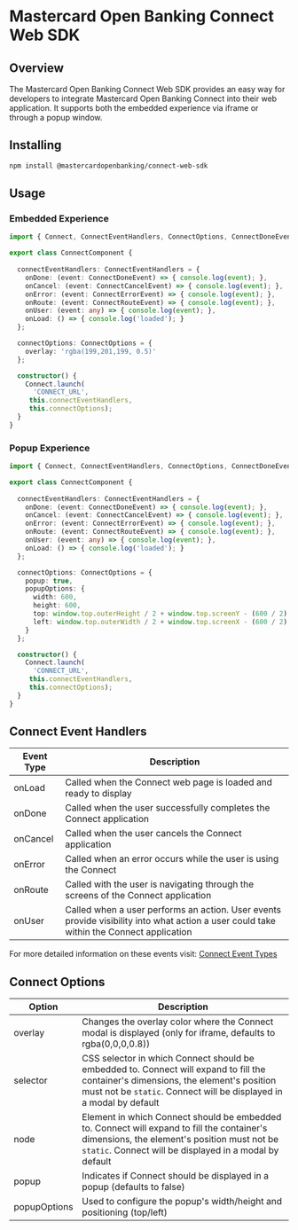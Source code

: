 # Mastercard Open Banking Connect Web SDK

## Overview

The Mastercard Open Banking Connect Web SDK provides an easy way for developers to integrate Mastercard Open Banking Connect into their web application. It supports both the embedded experience via iframe or through a popup window.

## Installing

```bash
npm install @mastercardopenbanking/connect-web-sdk
```

## Usage

### Embedded Experience
```typescript
import { Connect, ConnectEventHandlers, ConnectOptions, ConnectDoneEvent, ConnectCancelEvent, ConnectErrorEvent, ConnectRouteEvent } from '@mastercardopenbanking/connect-web-sdk';

export class ConnectComponent {
  
  connectEventHandlers: ConnectEventHandlers = {
    onDone: (event: ConnectDoneEvent) => { console.log(event); },
    onCancel: (event: ConnectCancelEvent) => { console.log(event); },
    onError: (event: ConnectErrorEvent) => { console.log(event); },
    onRoute: (event: ConnectRouteEvent) => { console.log(event); },
    onUser: (event: any) => { console.log(event); },
    onLoad: () => { console.log('loaded'); }
  };

  connectOptions: ConnectOptions = {
    overlay: 'rgba(199,201,199, 0.5)'
  };

  constructor() {
    Connect.launch(
      'CONNECT_URL',
     this.connectEventHandlers,
     this.connectOptions);
  }
}
```

### Popup Experience
```typescript
import { Connect, ConnectEventHandlers, ConnectOptions, ConnectDoneEvent, ConnectCancelEvent, ConnectErrorEvent, ConnectRouteEvent } from '@mastercardopenbanking/connect-web-sdk';

export class ConnectComponent {
  
  connectEventHandlers: ConnectEventHandlers = {
    onDone: (event: ConnectDoneEvent) => { console.log(event); },
    onCancel: (event: ConnectCancelEvent) => { console.log(event); },
    onError: (event: ConnectErrorEvent) => { console.log(event); },
    onRoute: (event: ConnectRouteEvent) => { console.log(event); },
    onUser: (event: any) => { console.log(event); },
    onLoad: () => { console.log('loaded'); }
  };

  connectOptions: ConnectOptions = {
    popup: true,
    popupOptions: {
      width: 600,
      height: 600,
      top: window.top.outerHeight / 2 + window.top.screenY - (600 / 2),
      left: window.top.outerWidth / 2 + window.top.screenX - (600 / 2)
    }
  };

  constructor() {
    Connect.launch(
      'CONNECT_URL',
     this.connectEventHandlers,
     this.connectOptions);
  }
}
```

## Connect Event Handlers

| Event Type | Description                                                                                                                             |
| ---------- | --------------------------------------------------------------------------------------------------------------------------------------- |
| onLoad     | Called when the Connect web page is loaded and ready to display                                                                         |
| onDone     | Called when the user successfully completes the Connect application                                                                     |
| onCancel   | Called when the user cancels the Connect application                                                                                    |
| onError    | Called when an error occurs while the user is using the Connect                                                                         |
| onRoute    | Called with the user is navigating through the screens of the Connect application                                                       |
| onUser     | Called when a user performs an action. User events provide visibility into what action a user could take within the Connect application |

For more detailed information on these events visit: [Connect Event Types](https://docs.mastercard.com/connect-2-0-events-types/)


## Connect Options

| Option | Description                                                                                                                                  |
| ----------- | --------------------------------------------------------------------------------------------------------------------------------------- |
| overlay     | Changes the overlay color where the Connect modal is displayed (only for iframe, defaults to rgba(0,0,0,0.8))                           |
| selector    | CSS selector in which Connect should be embedded to. Connect will expand to fill the container's dimensions, the element's position must not be `static`. Connect will be displayed in a modal by default                                                                                                         | 
| node        | Element in which Connect should be embedded to. Connect will expand to fill the container's dimensions, the element's position must not be `static`. Connect will be displayed in a modal by default                                                                                                         | 
| popup       | Indicates if Connect should be displayed in a popup (defaults to false)                                                                 |
| popupOptions| Used to configure the popup's width/height and positioning (top/left)                                                                   |

